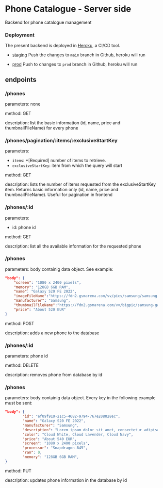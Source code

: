 # Phone Catalogue - Server side

Backend for phone catalogue management

### Deployment

The present backend is deployed in [Heroku](https://devcenter.heroku.com/categories/reference), a CI/CD tool.

- [staging](https://phone-catalogue-server-staging.herokuapp.com/)
  Push the changes to `main` branch in Github, heroku will run

- [prod](https://phone-catalogue-server.herokuapp.com/)
  Push to changes to `prod` branch in Github, heroku will run

## endpoints

### /phones

parameters: none

method: GET

description: list the basic information (id, name, price and thumbnailFileName) for every phone

### /phones/pagination/:items/:exclusiveStartKey

parameters:

- `items`: \*[Required] number of items to retrieve.
- `exclusiveStartKey`: item from which the query will start

method: GET

description: lists the number of items requested from the exclusiveStartKey item. Returns basic information only (id, name, price and thumbnailFileName). Useful for pagination in frontend

### /phones/:id

parameters:

- id: phone id

method: GET

description: list all the available information for the requested phone

### /phones

parameters: body containig data object. See example:

```json
"body": {
    "screen": "1080 x 2400 pixels",
    "memory": "128GB 6GB RAM",
    "name": "Galaxy S20 FE 2022",
    "imageFileName":"https://fdn2.gsmarena.com/vv/pics/samsung/samsung-galaxy-s20-fe-5g-1.jpg",
    "manufacturer": "Samsung",
    "thumbnailFileName":"https://fdn2.gsmarena.com/vv/bigpic/samsung-galaxy-s20-fe-5g.jpg",
    "price": "About 520 EUR"
}
```

method: POST

description: adds a new phone to the database

### /phones/:id

parameters: phone id

method: DELETE

description: removes phone from database by id

### /phones

parameters: body containig data object. Every key in the following example must be sent:

```json
"body": {
        "id": "ef09f910-21c5-4682-9794-767e208028ec",
        "name": "Galaxy S20 FE 2022",
        "manufacturer": "Samsung",
        "description": "Lorem ipsum dolor sit amet, consectetur adipiscing elit, sed do eiusmod tempor incididunt ut labore et dolore magna aliqua. Nam libero justo laoreet sit amet cursus. Ac orci phasellus egestas tellus rutrum tellus pellentesque",
        "color": "Cloud White, Cloud Lavender, Cloud Navy",
        "price": "About 540 EUR",
        "screen": "1080 x 2400 pixels",
        "processor": "Snapdragon 845",
        "ram": 0,
        "memory": "128GB 6GB RAM",
}
```

method: PUT

description: updates phone information in the database by id
